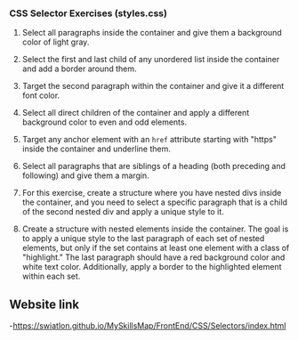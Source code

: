 ### CSS Selector Exercises (styles.css)

1. Select all paragraphs inside the container and give them a background color of light gray.

2. Select the first and last child of any unordered list inside the container and add a border around them.

3. Target the second paragraph within the container and give it a different font color.

4. Select all direct children of the container and apply a different background color to even and odd elements.

5. Target any anchor element with an `href` attribute starting with "https" inside the container and underline them.

6. Select all paragraphs that are siblings of a heading (both preceding and following) and give them a margin.

7. For this exercise, create a structure where you have nested divs inside the container, and you need to select a specific paragraph that is a child of the second nested div and apply a unique style to it.

8. Create a structure with nested elements inside the container. The goal is to apply a unique style to the last paragraph of each set of nested elements, but only if the set contains at least one element with a class of "highlight." The last paragraph should have a red background color and white text color. Additionally, apply a border to the highlighted element within each set.

## Website link

-<https://swiatlon.github.io/MySkillsMap/FrontEnd/CSS/Selectors/index.html>

